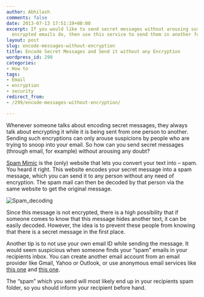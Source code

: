 ```yaml
---
author: Abhilash
comments: false
date: 2013-07-13 17:51:19+00:00
excerpt: If you would like to send secret messages without arousing suspicion that
  encrypted emails do, then use this service to send them in another form.
layout: post
slug: encode-messages-without-encryption
title: Encode Secret Messages and Send it without any Encryption
wordpress_id: 299
categories:
- How to
tags:
- Email
- encryption
- security
redirect_from:
- /299/encode-messages-without-encryption/

---
```


Whenever someone talks about encoding secret messages, they always talk about encrypting it while it is being sent from one person to another. Sending such encryptions can only arouse suspicions by people who are trying to snoop into your email. So how can you send secret messages (through email, for example) without arousing any doubt?

[Spam Mimic](http://www.spammimic.com/) is the (only) website that lets you convert your text into – spam. You heard it right. This website encodes your secret message into a spam message, which you can send it to any person without any need of encryption. The spam mail can then be decoded by that person via the same website to get the original message.

![Spam_decoding](https://techcovered.github.io/images/Spam_decoding.gif)

Since this message is not encrypted, there is a high possibility that if someone comes to know that this message hides another text, it can be easily decoded. However, the idea is to prevent these people from knowing that there is a secret message in the first place.

Another tip is to not use your own email ID while sending the message. It would seem suspicious when someone finds your “spam” emails in your recipients inbox. You can create another email account from an email provider like Gmail, Yahoo or Outlook, or use anonymous email services like [this one](http://www.sendanonymousemail.net/) and [this one](http://www.anonymailer.net/).

The “spam” which you send will most likely end up in your recipients spam folder, so you should inform your recipient before hand.
